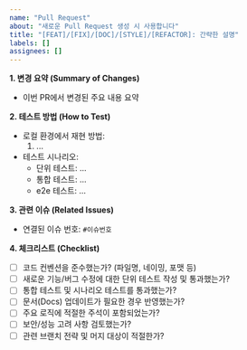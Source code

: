 ```yaml
---
name: "Pull Request"
about: "새로운 Pull Request 생성 시 사용합니다"
title: "[FEAT]/[FIX]/[DOC]/[STYLE]/[REFACTOR]: 간략한 설명"
labels: []
assignees: []
---
```



**1. 변경 요약 (Summary of Changes)**
- 이번 PR에서 변경된 주요 내용 요약

**2. 테스트 방법 (How to Test)**
- 로컬 환경에서 재현 방법:
    1. ...
- 테스트 시나리오:
    - 단위 테스트: ...
    - 통합 테스트: ...
    - e2e 테스트: ...

**3. 관련 이슈 (Related Issues)**
- 연결된 이슈 번호: `#이슈번호`

**4. 체크리스트 (Checklist)**
- [ ] 코드 컨벤션을 준수했는가? (파일명, 네이밍, 포맷 등)
- [ ] 새로운 기능/버그 수정에 대한 단위 테스트 작성 및 통과했는가?
- [ ] 통합 테스트 및 시나리오 테스트를 통과했는가?
- [ ] 문서(Docs) 업데이트가 필요한 경우 반영했는가?
- [ ] 주요 로직에 적절한 주석이 포함되었는가?
- [ ] 보안/성능 고려 사항 검토했는가?
- [ ] 관련 브랜치 전략 및 머지 대상이 적절한가?
